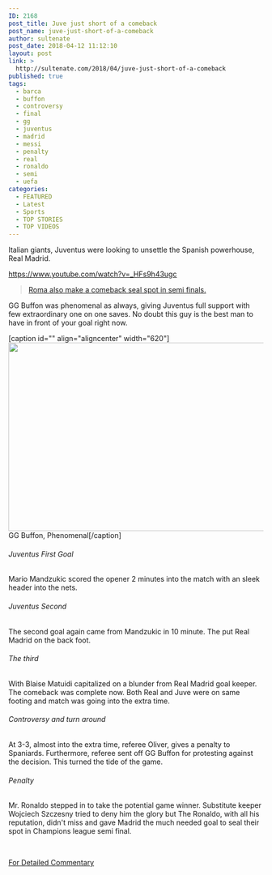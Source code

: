 ```yaml
---
ID: 2168
post_title: Juve just short of a comeback
post_name: juve-just-short-of-a-comeback
author: sultenate
post_date: 2018-04-12 11:12:10
layout: post
link: >
  http://sultenate.com/2018/04/juve-just-short-of-a-comeback
published: true
tags:
  - barca
  - buffon
  - controversy
  - final
  - gg
  - juventus
  - madrid
  - messi
  - penalty
  - real
  - ronaldo
  - semi
  - uefa
categories:
  - FEATURED
  - Latest
  - Sports
  - TOP STORIES
  - TOP VIDEOS
---
```

Italian giants, Juventus were looking to unsettle the Spanish powerhouse, Real Madrid.

https://www.youtube.com/watch?v=_HFs9h43ugc
<blockquote><a href="http://sultenate.com/2018/04/roma-makes-upsetting-comback">Roma also make a comeback seal spot in semi finals.</a></blockquote>
GG Buffon was phenomenal as always, giving Juventus full support with few extraordinary one on one saves. No doubt this guy is the best man to have in front of your goal right now.

[caption id="" align="aligncenter" width="620"]<img class="aligncenter" src="https://drive.google.com/uc?export=download&amp;id=1tlPnOK5kflK-5R4SaD0z3pO3k3IWOa9R" width="620" height="372" /> GG Buffon, Phenomenal[/caption]
<h6>Juventus First Goal</h6>
Mario Mandzukic scored the opener 2 minutes into the match with an sleek header into the nets.
<h6>Juventus Second</h6>
The second goal again came from Mandzukic in 10 minute. The put Real Madrid on the back foot.
<h6>The third</h6>
With Blaise Matuidi capitalized on a blunder from Real Madrid goal keeper. The comeback was complete now. Both Real and Juve were on same footing and match was going into the extra time.
<h6>Controversy and turn around</h6>
At 3-3, almost into the extra time, referee Oliver, gives a penalty to Spaniards. Furthermore, referee sent off GG Buffon for protesting against the decision. This turned the tide of the game.
<h6>Penalty</h6>
Mr. Ronaldo stepped in to take the potential game winner. Substitute keeper Wojciech Szczesny tried to deny him the glory but The Ronaldo, with all his reputation, didn't miss and gave Madrid the much needed goal to seal their spot in Champions league semi final.

&nbsp;

<a href="https://www.telegraph.co.uk/football/2018/04/11/real-madrid-vs-juventus-champions-league-live-score-updates/">For Detailed Commentary</a>